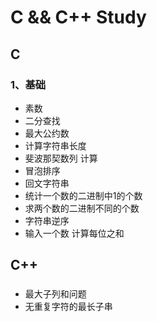 # C && C++ Study
## C
### 1、基础
- 素数
- 二分查找
- 最大公约数
- 计算字符串长度
- 斐波那契数列 计算
- 冒泡排序
- 回文字符串
- 统计一个数的二进制中1的个数
- 求两个数的二进制不同的个数
- 字符串逆序
- 输入一个数 计算每位之和

## C++
### 
- 最大子列和问题
- 无重复字符的最长子串